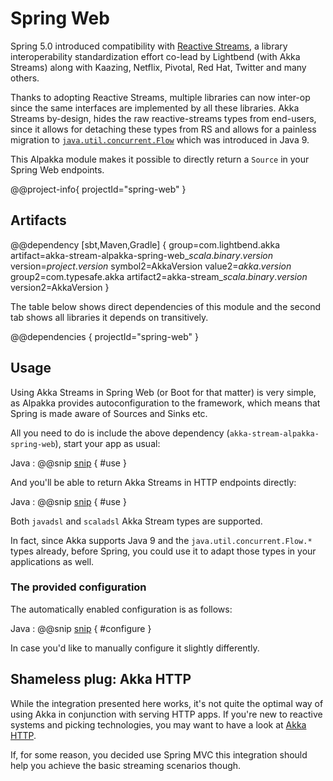 # Spring Web

Spring 5.0 introduced compatibility with [Reactive Streams](http://reactive-streams.org), a library interoperability standardization effort co-lead by Lightbend (with Akka Streams) along with Kaazing, Netflix, 
Pivotal, Red Hat, Twitter and many others.

Thanks to adopting Reactive Streams, multiple libraries can now inter-op since the same interfaces are implemented by 
all these libraries. Akka Streams by-design, hides the raw reactive-streams types from end-users, since it allows for
detaching these types from RS and allows for a painless migration to [`java.util.concurrent.Flow`](http://download.java.net/java/jdk9/docs/api/java/util/concurrent/Flow.html) which was introduced in Java 9.

This Alpakka module makes it possible to directly return a `Source` in your Spring Web endpoints.

@@project-info{ projectId="spring-web" }


## Artifacts

@@dependency [sbt,Maven,Gradle] {
  group=com.lightbend.akka
  artifact=akka-stream-alpakka-spring-web_$scala.binary.version$
  version=$project.version$
  symbol2=AkkaVersion
  value2=$akka.version$
  group2=com.typesafe.akka
  artifact2=akka-stream_$scala.binary.version$
  version2=AkkaVersion
}

The table below shows direct dependencies of this module and the second tab shows all libraries it depends on transitively.

@@dependencies { projectId="spring-web" }


## Usage

Using Akka Streams in Spring Web (or Boot for that matter) is very simple, as Alpakka provides autoconfiguration to the
framework, which means that Spring is made aware of Sources and Sinks etc. 

All you need to do is include the above dependency (`akka-stream-alpakka-spring-web`), start your app as usual:

Java
: @@snip [snip](/spring-web/src/test/java/docs/javadsl/DemoApplication.java) { #use }


And you'll be able to return Akka Streams in HTTP endpoints directly:


Java
: @@snip [snip](/spring-web/src/test/java/docs/javadsl/SampleController.java) { #use }

Both `javadsl` and `scaladsl` Akka Stream types are supported.

In fact, since Akka supports Java 9 and the `java.util.concurrent.Flow.*` types already, before Spring, you could use it
to adapt those types in your applications as well.

### The provided configuration

The automatically enabled configuration is as follows:

Java
: @@snip [snip](/spring-web/src/main/java/akka/stream/alpakka/spring/web/SpringWebAkkaStreamsConfiguration.java) { #configure }

In case you'd like to manually configure it slightly differently.

## Shameless plug: Akka HTTP 

While the integration presented here works, it's not quite the optimal way of using Akka in conjunction with serving HTTP apps.
If you're new to reactive systems and picking technologies, you may want to have a look at [Akka HTTP](https://doc.akka.io/docs/akka-http/current/scala/http/).

If, for some reason, you decided use Spring MVC this integration should help you achieve the basic streaming scenarios though.
